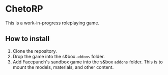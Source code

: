# ChetoRP

This is a work-in-progress roleplaying game.

## How to install
1. Clone the repository.
2. Drop the game into the s&box `addons` folder.
3. Add Facepunch's sandbox game into the s&box `addons` folder. This is to mount the models, materials, and other content.
